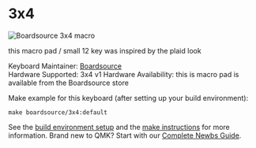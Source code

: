 # 3x4
![Boardsource 3x4 macro](https://i.imgur.com/EiPF1hh.jpg)

this macro pad / small 12 key was inspired by the plaid look

Keyboard Maintainer: [Boardsource](https://github.com/daysgobye)  
Hardware Supported: 3x4 v1
Hardware Availability: this is macro pad is available from the Boardsource store

Make example for this keyboard (after setting up your build environment):

    make boardsource/3x4:default

See the [build environment setup](https://docs.qmk.fm/#/getting_started_build_tools) and the [make instructions](https://docs.qmk.fm/#/getting_started_make_guide) for more information. Brand new to QMK? Start with our [Complete Newbs Guide](https://docs.qmk.fm/#/newbs).